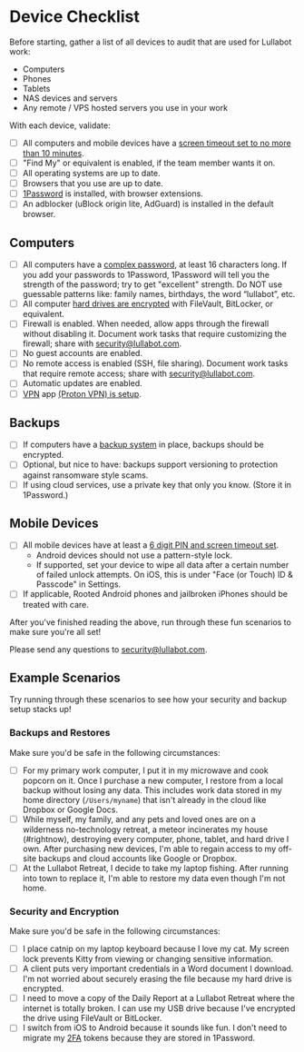 # Device Checklist

Before starting, gather a list of all devices to audit that are used for Lullabot work:

* Computers
* Phones
* Tablets
* NAS devices and servers
* Any remote / VPS hosted servers you use in your work

With each device, validate:

- [ ] All computers and mobile devices have a [screen timeout set to no more than 10 minutes](physical/locking.md).
- [ ] "Find My" or equivalent is enabled, if the team member wants it on.
- [ ] All operating systems are up to date.
- [ ] Browsers that you use are up to date.
- [ ] [1Password](access/password_managers.md) is installed, with browser extensions.
- [ ] An adblocker (uBlock origin lite, AdGuard) is installed in the default browser.

## Computers

- [ ] All computers have a [complex password](access/passwords.md), at least 16 characters long. If you add your passwords to 1Password, 1Password will tell you the strength of the password; try to get "excellent" strength. Do NOT use guessable patterns like: family names, birthdays, the word “lullabot”, etc.
- [ ] All computer [hard drives are encrypted](physical/hard-drive-encryption.md) with FileVault, BitLocker, or equivalent.
- [ ] Firewall is enabled. When needed, allow apps through the firewall without disabling it. Document work tasks that require customizing the firewall; share with [security@lullabot.com](mailto:security@lullabot.com).
- [ ] No guest accounts are enabled.
- [ ] No remote access is enabled (SSH, file sharing). Document work tasks that require remote access; share with [security@lullabot.com](mailto:security@lullabot.com).
- [ ] Automatic updates are enabled.
- [ ] [VPN](access/lullabot_vpn.md) app [(Proton VPN) is setup](https://lb.cm/vpn).

## Backups

- [ ] If computers have a [backup system](physical/backups.md) in place, backups should be encrypted.
- [ ] Optional, but nice to have: backups support versioning to protection against ransomware style scams.
- [ ] If using cloud services, use a private key that only you know. (Store it in 1Password.)

## Mobile Devices

- [ ] All mobile devices have at least a [6 digit PIN and screen timeout set](physical/locking.md).
  * Android devices should not use a pattern-style lock.
  * If supported, set your device to wipe all data after a certain number of failed unlock attempts. On iOS, this is under "Face (or Touch) ID &amp; Passcode" in Settings.
- [ ] If applicable, Rooted Android phones and jailbroken iPhones should be treated with care.

After you've finished reading the above, run through these fun scenarios to make sure you're all set!

Please send any questions to [security@lullabot.com](mailto:security@lullabot.com).

## Example Scenarios

Try running through these scenarios to see how your security and backup setup stacks up!

### Backups and Restores

Make sure you'd be safe in the following circumstances:

- [ ] For my primary work computer, I put it in my microwave and cook popcorn on it. Once I purchase a new computer, I restore from a local backup without losing any data. This includes work data stored in my home directory (`/Users/myname`) that isn't already in the cloud like Dropbox or Google Docs.
- [ ] While myself, my family, and any pets and loved ones are on a wilderness no-technology retreat, a meteor incinerates my house (#rightnow), destroying every computer, phone, tablet, and hard drive I own. After purchasing new devices, I'm able to regain access to my off-site backups and cloud accounts like Google or Dropbox.
- [ ] At the Lullabot Retreat, I decide to take my laptop fishing. After running into town to replace it, I'm able to restore my data even though I'm not home.

### Security and Encryption

Make sure you'd be safe in the following circumstances:

- [ ] I place catnip on my laptop keyboard because I love my cat. My screen lock prevents Kitty from viewing or changing sensitive information.
- [ ] A client puts very important credentials in a Word document I download. I'm not worried about securely erasing the file because my hard drive is encrypted.
- [ ] I need to move a copy of the Daily Report at a Lullabot Retreat where the internet is totally broken. I can use my USB drive because I've encrypted the drive using FileVault or BitLocker.
- [ ] I switch from iOS to Android because it sounds like fun. I don't need to migrate my [2FA](access/two_factor_authentication.md) tokens because they are stored in 1Password.

